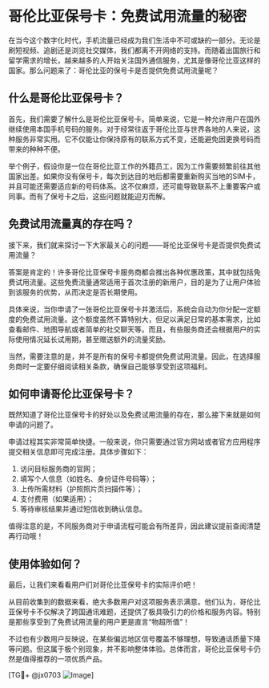 # 哥伦比亚保号卡：免费试用流量的秘密

在当今这个数字化时代，手机流量已经成为我们生活中不可或缺的一部分。无论是刷短视频、追剧还是浏览社交媒体，我们都离不开网络的支持。而随着出国旅行和留学需求的增长，越来越多的人开始关注国外通信服务，尤其是像哥伦比亚这样的国家。那么问题来了：哥伦比亚的保号卡是否提供免费试用流量呢？

## 什么是哥伦比亚保号卡？

首先，我们需要了解什么是哥伦比亚保号卡。简单来说，它是一种允许用户在国外继续使用本国手机号码的服务。对于经常往返于哥伦比亚与世界各地的人来说，这种服务非常实用。它不仅能让你保持原有的联系方式不变，还能避免因更换号码而带来的种种不便。

举个例子，假设你是一位在哥伦比亚工作的外籍员工，因为工作需要频繁前往其他国家出差。如果你没有保号卡，每次到达目的地后都需要重新购买当地的SIM卡，并且可能还需要适应新的号码体系。这不仅麻烦，还可能导致联系不上重要客户或同事。而有了保号卡之后，这些问题就能迎刃而解。

## 免费试用流量真的存在吗？

接下来，我们就来探讨一下大家最关心的问题——哥伦比亚保号卡是否提供免费试用流量？

答案是肯定的！许多哥伦比亚保号卡服务商都会推出各种优惠政策，其中就包括免费试用流量。这些免费流量通常适用于首次注册的新用户，目的是为了让用户体验到该服务的优势，从而决定是否长期使用。

具体来说，当你申请了一张哥伦比亚保号卡并激活后，系统会自动为你分配一定额度的免费试用流量。这个额度虽然不算特别大，但足以满足日常的基本需求，比如查看邮件、地图导航或者简单的社交聊天等。而且，有些服务商还会根据用户的实际使用情况延长试用期，甚至赠送额外的流量奖励。

当然，需要注意的是，并不是所有的保号卡都提供免费试用流量。因此，在选择服务商时一定要仔细阅读相关条款，确保自己能够享受到这项福利。

## 如何申请哥伦比亚保号卡？

既然知道了哥伦比亚保号卡的好处以及免费试用流量的存在，那么接下来就是如何申请的问题了。

申请过程其实非常简单快捷。一般来说，你只需要通过官方网站或者官方应用程序提交相关信息即可完成注册。具体步骤如下：

1. 访问目标服务商的官网；
2. 填写个人信息（如姓名、身份证件号码等）；
3. 上传所需材料（护照照片页扫描件等）；
4. 支付费用（如果适用）；
5. 等待审核结果并通过短信收到确认信息。

值得注意的是，不同服务商对于申请流程可能会有所差异，因此建议提前查阅清楚再行动哦！

## 使用体验如何？

最后，让我们来看看用户们对哥伦比亚保号卡的实际评价吧！

从目前收集到的数据来看，绝大多数用户对这项服务表示满意。他们认为，哥伦比亚保号卡不仅解决了跨国通讯难题，还提供了极具吸引力的价格和服务内容。特别是那些享受到了免费试用流量的用户更是直言“物超所值”！

不过也有少数用户反映说，在某些偏远地区信号覆盖不够理想，导致通话质量下降等问题。但这属于极个别现象，并不影响整体体验。总体而言，哥伦比亚保号卡仍然是值得推荐的一项优质产品。

[TG💪+ @jx0703 ![Image](https://github.com/user-attachments/assets/dbca1d08-cadb-493c-b0ec-ad6f7a83f270)]